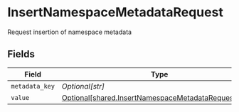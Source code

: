 # InsertNamespaceMetadataRequest

Request insertion of namespace metadata


## Fields

| Field                                                                                                              | Type                                                                                                               | Required                                                                                                           | Description                                                                                                        |
| ------------------------------------------------------------------------------------------------------------------ | ------------------------------------------------------------------------------------------------------------------ | ------------------------------------------------------------------------------------------------------------------ | ------------------------------------------------------------------------------------------------------------------ |
| `metadata_key`                                                                                                     | *Optional[str]*                                                                                                    | :heavy_minus_sign:                                                                                                 | N/A                                                                                                                |
| `value`                                                                                                            | [Optional[shared.InsertNamespaceMetadataRequestValue]](../../models/shared/insertnamespacemetadatarequestvalue.md) | :heavy_minus_sign:                                                                                                 | N/A                                                                                                                |